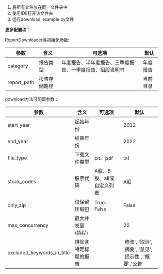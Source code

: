 1. 将所有文件放在同一文件夹中
2. 使用IDE打开该文件夹
3. 运行download_example.py文件

**更多配置项**：

ReportDownloader类初始化参数:

| 参数        | 含义         | 可选项                                                   | 默认     |
| ----------- | ------------ | -------------------------------------------------------- | -------- |
| category    | 报告类型     | 年度报告、半年度报告、三季度报告、一季度报告、招股说明书 | 年度报告 |
| report_path | 报告存储路径 |                                                          | 当前目录 |

download方法可配置参数：

| 参数                       | 含义                 | 可选项                    | 默认                                                    |
| -------------------------- | -------------------- | ------------------------- | ------------------------------------------------------- |
| start_year                 | 起始年份             |                           | 2012                                                    |
| end_year                   | 结束年份             |                           | 2022                                                    |
| file_type                  | 下载文件类型         | txt、pdf                  | txt                                                     |
| stock_codes                | 股票代码             | A股、B股、all或自定义列表 | A股                                                     |
| only_zip                   | 仅保留压缩包         | True、False               | False                                                   |
| max_concurrency            | 最大并发量(协程)     |                           | 20                                                      |
| excluded_keywords_in_title | 排除含特定标题的报告 |                           | '修改', '取消', '摘要', '意见', '提示性', '概要','公告' |

